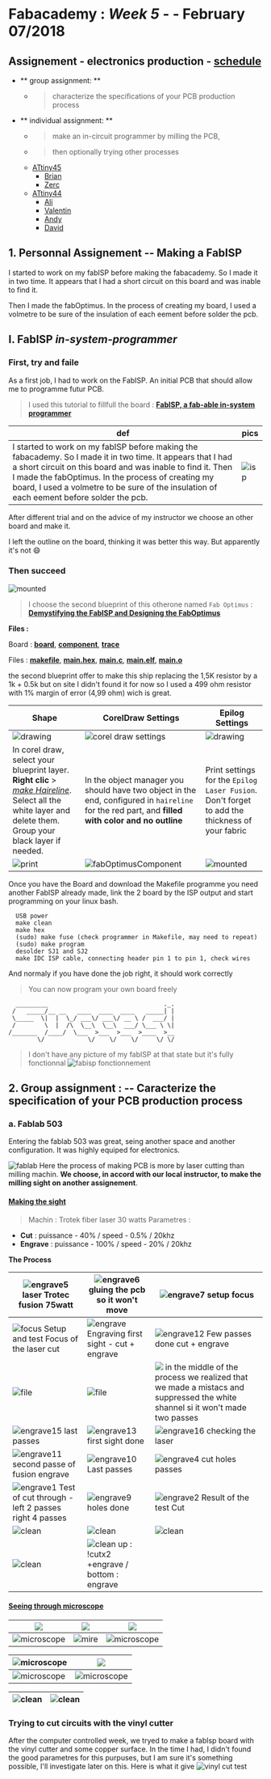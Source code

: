 # Fabacademy : *Week 5* - - **February 07/2018**



## Assignement - electronics production - [schedule](http://academy.cba.mit.edu/classes/electronics_production/index.html)

* ** group assignment: **
  - > characterize the specifications of your PCB production process
* ** individual assignment: **
  - > make an in-circuit programmer by milling the PCB,
  - > then optionally trying other processes
  - <u>ATtiny45</u>
    - [Brian](http://fab.cba.mit.edu/classes/863.16/doc/projects/ftsmin/index.html)
    - [Zerc](http://fabacademy.org/archives/2015/doc/projects/FabTinyStar/)
  - <u>ATtiny44</u>
    - [Ali](http://fab.cba.mit.edu/classes/863.16/doc/tutorials/FabISP/FabISP_Demystified.html)
    - [Valentin](http://fab.cba.mit.edu/classes/863.11/people/valentin.heun/2.htm)
    - [Andy](http://fab.cba.mit.edu/content/archive/projects/fabispkey/index.html)
    - [David](http://fab.cba.mit.edu/content/archive/projects/fabisp/)


## 1. **Personnal Assignement** -- Making a FabISP

I started to work on my fabISP before making the fabacademy. So I made it in two time.
It appears that I had a short circuit on this board and was inable to find it.

Then I made the fabOptimus. In the process of creating my board, I used a volmetre to be sure of the insulation of each eement before solder the pcb.


## I. **FabISP** *in-system-programmer*

### First, try and faile

As a first job, I had to work on the FabISP. An initial PCB that should allow me to programme futur PCB.
> I used this tutorial to fillfull  the board : [**FabISP, a fab-able in-system programmer**](http://fab.cba.mit.edu/content/archive/projects/fabisp/)

| def | pics |
| --- | --- |
| I started to work on my fabISP before making the fabacademy. So I made it in two time. It appears that I had a short circuit on this board and was inable to find it. Then I made the fabOptimus. In the process of creating my board, I used a volmetre to be sure of the insulation of each eement before solder the pcb.  | ![isp](assets/img/fabIsp/ISP.jpg) |

After different trial and on the advice of my instructor we choose an other board and make it.

I left the outline on the board, thinking it was better this way. But apparently it's not :smile:

### Then succeed

![mounted](assets/img/fabIsp/component.jpg)

> I choose the second blueprint of this otherone named `Fab Optimus` : [**Demystifying the FabISP and Designing the FabOptimus**](http://fab.cba.mit.edu/classes/863.16/doc/tutorials/FabISP/FabISP_Demystified.html)

**Files :**

Board : [<u>**board**</u>](assets/img/fabIsp/FabOptimus2.png), [<u>**component**</u>](assets/img/fabIsp/component.jpg), [<u>**trace**</u>](assets/img/fabIsp/FabOptimus_Traces2.png)

Files : [<u>**makefile**</u>](assets/img/fabIsp/programmFiles/Makefile), [<u>**main.hex**</u>](assets/img/fabIsp/programmFiles/main.hex), [<u>**main.c**</u>](assets/img/fabIsp/programmFiles/main.c), [<u>**main.elf**</u>](assets/img/fabIsp/programmFiles/main.elf), [<u>**main.o**</u>](assets/img/fabIsp/programmFiles/main.o)


the second blueprint offer to make this ship replacing the 1,5K resistor by a 1k + 0.5k but on site I didn't found it for now so I used a 499 ohm resistor with 1% margin of error (4,99 ohm) wich is great.

| Shape | CorelDraw Settings | Epilog Settings |
| --- | --- | --- |
| ![drawing](assets/img/fabIsp/FabOptimus_Traces2-doc.png) | ![corel draw settings](assets/img/fabIsp/corel.jpg) | ![drawing](assets/img/fabIsp/paramEpilog.jpg) |
| In corel draw, select your blueprint layer. **Right clic** > <u>*make Haireline*</u>. Select all the white layer and delete them. Group your black layer if needed. | In the object manager you should have two object in the end, configured in `haireline` for the red part, and **filled with color and no outline** |  Print settings for the `Epilog Laser Fusion`. Don't forget to add the thickness of your fabric |
| ![print](assets/img/fabIsp/printedCard.jpg) | ![fabOptimusComponent](assets/img/fabIsp/FabOptimus2.png) | ![mounted](assets/img/fabIsp/component.jpg) |



Once you have the Board and download the Makefile programme you need another FabISP already made, link the 2 board by the ISP output and start programming on your linux bash.

```
  USB power
  make clean
  make hex
  (sudo) make fuse (check programmer in Makefile, may need to repeat)
  (sudo) make program
  desolder SJ1 and SJ2
  make IDC ISP cable, connecting header pin 1 to pin 1, check wires
```

And normaly if you have done the job right, it should work correctly

> You can now program your own board freely


```
  _________                                ._.
 /   _____/__ __   ____  ____  ____   _____| |
 \_____  \|  |  \_/ ___\/ ___\/ __ \ /  ___/ |
 /        \  |  /\  \__\  \__\  ___/ \___ \ \|
/_______  /____/  \___  >___  >___  >____  >__
        \/            \/    \/    \/     \/ \/

```

<!-- ## II. **Hello-world Card** *echo hello-world* -->


> I don't have any picture of my fabISP at that state but it's fully fonctionnal
![fabisp fonctionnement](assets\img\week9\helloWire.jpg)

## 2. **Group assignment :** -- Caracterize the specification of your PCB production process

### a. Fablab 503

Entering the fablab 503 was great, seing another space and another configuration.
It was highly equiped for electronics.

![fablab](assets\img\week5\fabLab503.jpg)
Here the process of making PCB is more by laser cutting than milling machin. **We choose, in accord with our local instructor, to make the milling sight on another assignement**.

#### <u>Making the sight</u>

> Machin : Trotek fiber laser 30 watts
> Parametres :
* **Cut** : puissance - 40% / speed - 0.5% / 20khz
* **Engrave** : puissance - 100% / speed - 20% / 20khz

**The Process**

| ![engrave5](assets\img\week5\mireEngrave4.jpg) laser Trotec fusion 75watt |![engrave6](assets\img\week5\mireEngrave5.jpg) gluing the pcb so it won't move | ![engrave7](assets\img\week5\mireEngrave6.jpg) setup focus |
| --- | --- | --- |
| ![focus](assets\img\week5\mireEngrave20.jpg) Setup and test Focus of the laser cut | ![engrave](assets\img\week5\mireEngrave.jpg) Engraving first sight - cut + engrave | ![engrave12](assets\img\week5\mireEngrave11.jpg) Few passes done cut + engrave |
| ![file](assets\img\week5\mireFile2.jpg) | ![file](assets\img\week5\mireFile1.jpg) | ![](assets\img\week5\MireFile.jpg) in the middle of the process we realized that we made a mistacs and suppressed the white shannel si it won't made two passes |
| ![engrave15](assets\img\week5\mireEngrave14.jpg) last passes |![engrave13](assets\img\week5\mireEngrave12.jpg) first sight done | ![engrave16](assets\img\week5\mireEngrave15.jpg) checking the laser |
| ![engrave11](assets\img\week5\mireEngrave10.jpg) second passe of fusion engrave | ![engrave10](assets\img\week5\mireEngrave9.jpg) Last passes | ![engrave4](assets\img\week5\mireEngrave3.jpg) cut holes passes |
| ![engrave1](assets\img\week5\mireEngrave0.jpg) Test of cut through - left 2 passes right 4 passes | ![engrave9](assets\img\week5\mireEngrave8.jpg) holes done |![engrave2](assets\img\week5\mireEngrave1.jpg) Result of the test Cut |
| ![clean](assets\img\week5\mireClean.jpg) | ![clean](assets\img\week5\mireClean2.jpg) | ![clean](assets\img\week5\mireTest.jpg) |
| ![clean](assets\img\week5\mireTest2.jpg) | ![clean](assets\img\week5\mireTest3.jpg) up : !cutx2 +engrave / bottom : engrave |

#### <u>Seeing through microscope</u>

| ![](assets\img\week5\microscopCam0.jpg) | ![](assets\img\week5\microscopCam1.jpg) | ![](assets\img\week5\microscopCam2.jpg) |
| --- | --- | --- |
| ![microscope](assets\img\week5\mireComparaison.png) | ![mire](assets\img\week5\mireGravex25.png) | ![microscope](assets\img\week5\mireCuteGravex32_2.png) |

| ![microscope](assets\img\week5\mireCuteGravex25.png) | ![](assets\img\week5\mireCuteGravex32.png) |
| --- | --- |
| ![microscope](assets\img\week5\mireGravex32_1.png) | ![microscope](assets\img\week5\mireGravex32_2.png) |

| ![clean](assets\img\week5\Mire.jpg) | ![clean](assets\img\week5\Mire2.jpg) |
| --- | --- |

### Trying to cut circuits with the vinyl cutter

After the computer controlled week, we tryed to make a fabIsp board with the vinyl cutter and some copper surface. In the time I had, I didn't found the good parametres for this purpuses, but I am sure it's something possible, I'll investigate later on this. Here is what it give
![vinyl cut test](assets\img\week5\copperLayer.jpg)
